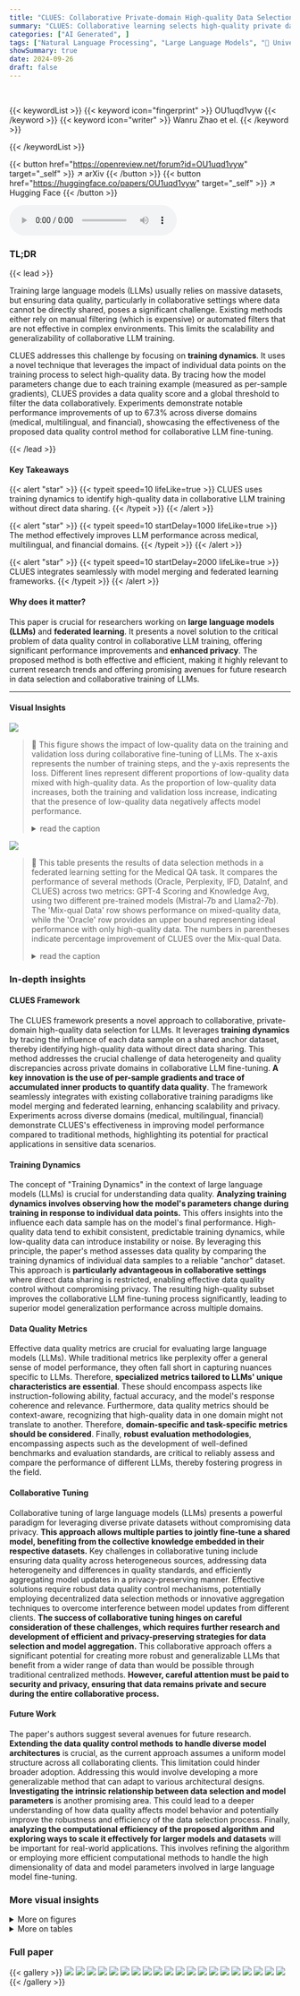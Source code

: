 ```yaml
---
title: "CLUES: Collaborative Private-domain High-quality Data Selection for LLMs via Training Dynamics"
summary: "CLUES: Collaborative learning selects high-quality private data for LLM fine-tuning via training dynamics, significantly boosting performance in diverse domains."
categories: ["AI Generated", ]
tags: ["Natural Language Processing", "Large Language Models", "🏢 University of Cambridge",]
showSummary: true
date: 2024-09-26
draft: false
---
```


<br>

{{< keywordList >}}
{{< keyword icon="fingerprint" >}} OU1uqd1vyw {{< /keyword >}}
{{< keyword icon="writer" >}} Wanru Zhao et el. {{< /keyword >}}
 
{{< /keywordList >}}

{{< button href="https://openreview.net/forum?id=OU1uqd1vyw" target="_self" >}}
↗ arXiv
{{< /button >}}
{{< button href="https://huggingface.co/papers/OU1uqd1vyw" target="_self" >}}
↗ Hugging Face
{{< /button >}}



<audio controls>
    <source src="https://ai-paper-reviewer.com/OU1uqd1vyw/podcast.wav" type="audio/wav">
    Your browser does not support the audio element.
</audio>


### TL;DR


{{< lead >}}

Training large language models (LLMs) usually relies on massive datasets, but ensuring data quality, particularly in collaborative settings where data cannot be directly shared, poses a significant challenge.  Existing methods either rely on manual filtering (which is expensive) or automated filters that are not effective in complex environments.  This limits the scalability and generalizability of collaborative LLM training.



CLUES addresses this challenge by focusing on **training dynamics**. It uses a novel technique that leverages the impact of individual data points on the training process to select high-quality data. By tracing how the model parameters change due to each training example (measured as per-sample gradients), CLUES provides a data quality score and a global threshold to filter the data collaboratively. Experiments demonstrate notable performance improvements of up to 67.3% across diverse domains (medical, multilingual, and financial), showcasing the effectiveness of the proposed data quality control method for collaborative LLM fine-tuning. 

{{< /lead >}}


#### Key Takeaways

{{< alert "star" >}}
{{< typeit speed=10 lifeLike=true >}} CLUES uses training dynamics to identify high-quality data in collaborative LLM training without direct data sharing. {{< /typeit >}}
{{< /alert >}}

{{< alert "star" >}}
{{< typeit speed=10 startDelay=1000 lifeLike=true >}} The method effectively improves LLM performance across medical, multilingual, and financial domains. {{< /typeit >}}
{{< /alert >}}

{{< alert "star" >}}
{{< typeit speed=10 startDelay=2000 lifeLike=true >}} CLUES integrates seamlessly with model merging and federated learning frameworks. {{< /typeit >}}
{{< /alert >}}

#### Why does it matter?
This paper is crucial for researchers working on **large language models (LLMs)** and **federated learning**. It presents a novel solution to the critical problem of data quality control in collaborative LLM training, offering significant performance improvements and **enhanced privacy**. The proposed method is both effective and efficient, making it highly relevant to current research trends and offering promising avenues for future research in data selection and collaborative training of LLMs.

------
#### Visual Insights



![](https://ai-paper-reviewer.com/OU1uqd1vyw/figures_2_1.jpg)

> 🔼 This figure shows the impact of low-quality data on the training and validation loss during collaborative fine-tuning of LLMs. The x-axis represents the number of training steps, and the y-axis represents the loss.  Different lines represent different proportions of low-quality data mixed with high-quality data.  As the proportion of low-quality data increases, both the training and validation loss increase, indicating that the presence of low-quality data negatively affects model performance.
> <details>
> <summary>read the caption</summary>
> Figure 1: Validation loss and training loss.
> </details>





![](https://ai-paper-reviewer.com/OU1uqd1vyw/tables_7_1.jpg)

> 🔼 This table presents the results of data selection methods in a federated learning setting for the Medical QA task.  It compares the performance of several methods (Oracle, Perplexity, IFD, DataInf, and CLUES) across two metrics: GPT-4 Scoring and Knowledge Avg, using two different pre-trained models (Mistral-7b and Llama2-7b). The 'Mix-qual Data' row shows performance on mixed-quality data, while the 'Oracle' row provides an upper bound representing ideal performance with only high-quality data.  The numbers in parentheses indicate percentage improvement of CLUES over the Mix-qual Data.
> <details>
> <summary>read the caption</summary>
> Table 1: Data selection performance in federated setting on MedicalQA. We bold the highest performance and underline the second highest performance for each row.
> </details>





### In-depth insights


#### CLUES Framework
The CLUES framework presents a novel approach to collaborative, private-domain high-quality data selection for LLMs.  It leverages **training dynamics** by tracing the influence of each data sample on a shared anchor dataset, thereby identifying high-quality data without direct data sharing.  This method addresses the crucial challenge of data heterogeneity and quality discrepancies across private domains in collaborative LLM fine-tuning. **A key innovation is the use of per-sample gradients and trace of accumulated inner products to quantify data quality**. The framework seamlessly integrates with existing collaborative training paradigms like model merging and federated learning, enhancing scalability and privacy.  Experiments across diverse domains (medical, multilingual, financial) demonstrate CLUES's effectiveness in improving model performance compared to traditional methods, highlighting its potential for practical applications in sensitive data scenarios.

#### Training Dynamics
The concept of "Training Dynamics" in the context of large language models (LLMs) is crucial for understanding data quality.  **Analyzing training dynamics involves observing how the model's parameters change during training in response to individual data points.** This offers insights into the influence each data sample has on the model's final performance.  High-quality data tend to exhibit consistent, predictable training dynamics, while low-quality data can introduce instability or noise. By leveraging this principle, the paper's method assesses data quality by comparing the training dynamics of individual data samples to a reliable "anchor" dataset. This approach is **particularly advantageous in collaborative settings** where direct data sharing is restricted, enabling effective data quality control without compromising privacy. The resulting high-quality subset improves the collaborative LLM fine-tuning process significantly, leading to superior model generalization performance across multiple domains.

#### Data Quality Metrics
Effective data quality metrics are crucial for evaluating large language models (LLMs).  While traditional metrics like perplexity offer a general sense of model performance, they often fall short in capturing nuances specific to LLMs. Therefore, **specialized metrics tailored to LLMs' unique characteristics are essential**. These should encompass aspects like instruction-following ability, factual accuracy, and the model's response coherence and relevance.  Furthermore, data quality metrics should be context-aware, recognizing that high-quality data in one domain might not translate to another.  Therefore, **domain-specific and task-specific metrics should be considered**.  Finally, **robust evaluation methodologies**, encompassing aspects such as the development of well-defined benchmarks and evaluation standards, are critical to reliably assess and compare the performance of different LLMs, thereby fostering progress in the field.

#### Collaborative Tuning
Collaborative tuning of large language models (LLMs) presents a powerful paradigm for leveraging diverse private datasets without compromising data privacy.  **This approach allows multiple parties to jointly fine-tune a shared model, benefiting from the collective knowledge embedded in their respective datasets.**  Key challenges in collaborative tuning include ensuring data quality across heterogeneous sources, addressing data heterogeneity and differences in quality standards, and efficiently aggregating model updates in a privacy-preserving manner.  Effective solutions require robust data quality control mechanisms, potentially employing decentralized data selection methods or innovative aggregation techniques to overcome interference between model updates from different clients.   **The success of collaborative tuning hinges on careful consideration of these challenges, which requires further research and development of efficient and privacy-preserving strategies for data selection and model aggregation.**  This collaborative approach offers a significant potential for creating more robust and generalizable LLMs that benefit from a wider range of data than would be possible through traditional centralized methods.  **However, careful attention must be paid to security and privacy, ensuring that data remains private and secure during the entire collaborative process.**

#### Future Work
The paper's authors suggest several avenues for future research.  **Extending the data quality control methods to handle diverse model architectures** is crucial, as the current approach assumes a uniform model structure across all collaborating clients.  This limitation could hinder broader adoption. Addressing this would involve developing a more generalizable method that can adapt to various architectural designs.  **Investigating the intrinsic relationship between data selection and model parameters** is another promising area. This could lead to a deeper understanding of how data quality affects model behavior and potentially improve the robustness and efficiency of the data selection process.  Finally, **analyzing the computational efficiency of the proposed algorithm and exploring ways to scale it effectively for larger models and datasets** will be important for real-world applications.  This involves refining the algorithm or employing more efficient computational methods to handle the high dimensionality of data and model parameters involved in large language model fine-tuning.


### More visual insights

<details>
<summary>More on figures
</summary>


![](https://ai-paper-reviewer.com/OU1uqd1vyw/figures_2_2.jpg)

> 🔼 This figure shows the performance drop when the proportion of low-quality data increases from 0% to 60% during collaborative fine-tuning of LLMs using two different base models (Mistral-7b and Llama2-7b).  The performance is measured using GPT-4 scoring and Knowledge Average.  The results illustrate a negative correlation between the percentage of low-quality data and model performance, highlighting the importance of high-quality data for effective LLM fine-tuning in collaborative settings.
> <details>
> <summary>read the caption</summary>
> Figure 2: Performance drop on the performance of collaborative fine-tuning of LLMs when we change the proportion of low-quality data from 0% to 60%. Higher scores indicate better performance.
> </details>



![](https://ai-paper-reviewer.com/OU1uqd1vyw/figures_3_1.jpg)

> 🔼 This figure illustrates the two-phase workflow of the CLUES method.  In Step One, each client independently computes a quality score for each data sample using local training and a shared public validation set.  These scores are sent to a central server, which uses an 'anchor' dataset to determine a global quality threshold. In Step Two, each client filters its data, keeping only the samples above the threshold. Then, collaborative fine-tuning is performed, using a model merging strategy to combine the updated models from each client. This collaborative approach ensures that only high-quality data are used in the training of the global model. Adaptive weights might be used on the server side during merging.
> <details>
> <summary>read the caption</summary>
> Figure 3: Overall workflow diagram consists of two phases: 1) Step One: client-side computes each sample's quality score with scoring functions using the public validation set and global model, then server-side calculates the score of a global threshold by anchor data 2) Step Two: clients filter data according to the global threshold and starts collaborative learning on selected high-quality data with adaptive weights on the model side.
> </details>



![](https://ai-paper-reviewer.com/OU1uqd1vyw/figures_8_1.jpg)

> 🔼 This figure shows the performance of GPT-4 scoring and the global threshold (score) at different proportions of low-quality data (20%, 50%, 80%).  The left graph displays the GPT-4 scoring performance with and without the data selection method applied. The right graph displays the selection accuracy and the global threshold, illustrating how these metrics change with varying levels of low-quality data. The results demonstrate the robustness of the proposed method in handling different proportions of low-quality data.
> <details>
> <summary>read the caption</summary>
> Figure 4: Experimental results for different levels of low-quality data
> </details>



![](https://ai-paper-reviewer.com/OU1uqd1vyw/figures_8_2.jpg)

> 🔼 This figure shows the experimental results obtained with varying proportions of low-quality data.  Panel (a) displays the GPT-4 scoring performance, illustrating how performance degrades as the percentage of low-quality data increases. Panel (b) shows the selection accuracy and the global threshold score, demonstrating the robustness of the data selection method even with a significant portion of low-quality data.  The global threshold score adjusts dynamically to account for varying levels of data quality.
> <details>
> <summary>read the caption</summary>
> Figure 4: Experimental results for different levels of low-quality data
> </details>



![](https://ai-paper-reviewer.com/OU1uqd1vyw/figures_8_3.jpg)

> 🔼 This figure presents the experimental results showing the impact of varying proportions of low-quality data on model performance.  It includes two subfigures: (a) illustrates the GPT-4 scoring performance across different proportions of low-quality data, highlighting the effect of low-quality data on the model's performance. (b) shows the data selection accuracy and the global threshold score (a unified standard of data quality) for different levels of low-quality data, demonstrating how the global threshold adapts to changing data quality. The results show that the proposed method effectively enhances data quality across all scenarios, even with high proportions of low-quality data.
> <details>
> <summary>read the caption</summary>
> Figure 4: Experimental results for different levels of low-quality data
> </details>



![](https://ai-paper-reviewer.com/OU1uqd1vyw/figures_15_1.jpg)

> 🔼 This figure illustrates the two-phase workflow of CLUES.  In Phase 1 (Local Training for Data Quality Scoring), each client independently scores the quality of their data using a scoring function, leveraging a public validation dataset and a globally shared model. The server aggregates these scores and determines a global quality threshold based on an anchor dataset. In Phase 2 (Collaborative Training with High-Quality Data), clients filter their data based on this threshold, retaining only high-quality samples.  They then engage in collaborative training (e.g., via model merging or federated learning), using the selected high-quality data. Adaptive weights can be applied to the model side to further refine performance.
> <details>
> <summary>read the caption</summary>
> Figure 3: Overall workflow diagram consists of two phases: 1) Step One: client-side computes each sample's quality score with scoring functions using the public validation set and global model, then server-side calculates the score of a global threshold by anchor data 2) Step Two: clients filter data according to the global threshold and starts collaborative learning on selected high-quality data with adaptive weights on the model side.
> </details>



</details>




<details>
<summary>More on tables
</summary>


![](https://ai-paper-reviewer.com/OU1uqd1vyw/tables_7_2.jpg)
> 🔼 This table presents the results of data selection methods on the MMedBench dataset, comparing the performance of different methods against an oracle (training only on high-quality data) in both federated and model merging settings. The metrics used are GPT-4 scoring and knowledge average, reflecting performance improvements achieved by selecting high-quality data using the proposed CLUES method.
> <details>
> <summary>read the caption</summary>
> Table 2: Data selection performance on MMedBench. We bold the highest performance and underline the second highest performance for each row.
> </details>

![](https://ai-paper-reviewer.com/OU1uqd1vyw/tables_9_1.jpg)
> 🔼 This table presents the performance of three different data selection methods on the FiQA dataset.  The methods are: selecting data by a fixed ratio, selecting data based on a predetermined score, and the authors' proposed method which uses a global threshold determined by anchor data. The evaluation metrics used are Precision, Recall, F1-Score, and Accuracy.  The results demonstrate that the authors' method significantly outperforms the other methods in terms of all four metrics.
> <details>
> <summary>read the caption</summary>
> Table 3: Data selection performance on FiQA. We bold the highest performance for each row.
> </details>

![](https://ai-paper-reviewer.com/OU1uqd1vyw/tables_14_1.jpg)
> 🔼 This table presents the preliminary results of the proposed CLUES method on the MMedBench dataset. It compares the performance of two pre-trained models (Mistral-7b and Llama2-7b) under two conditions: using the original raw data and using data after applying the CLUES data selection method. The performance metrics used are GPT-4 Scoring and KnowledgeAvg. The table shows that the CLUES method significantly improves the performance for both models, especially for the GPT-4 scoring metric.
> <details>
> <summary>read the caption</summary>
> Table 5: Preliminary results on MMedBench.
> </details>

![](https://ai-paper-reviewer.com/OU1uqd1vyw/tables_17_1.jpg)
> 🔼 This table presents the results of data selection methods in a federated learning setting for the MedicalQA task. It compares several methods (Oracle, PPL, IFD, DataInf, and the proposed CLUES method) in terms of their performance on two metrics: GPT-4 scoring and knowledge average.  The best performing method for each metric is bolded, while the second-best is underlined. This helps to illustrate the effectiveness of the CLUES method for selecting high-quality data in this collaborative setting.
> <details>
> <summary>read the caption</summary>
> Table 1: Data selection performance in federated setting on MedicalQA. We bold the highest performance and underline the second highest performance for each row.
> </details>

![](https://ai-paper-reviewer.com/OU1uqd1vyw/tables_17_2.jpg)
> 🔼 This table shows examples of questions and the model's responses with and without the proposed data selection method.  The responses highlight the improvements in accuracy and completeness after applying the data selection technique on the Financial Question Answering (FiQA) dataset. 
> <details>
> <summary>read the caption</summary>
> Table 8: Samples of the output of merged models on FiQA dataset.
> </details>

</details>




### Full paper

{{< gallery >}}
<img src="https://ai-paper-reviewer.com/OU1uqd1vyw/1.png" class="grid-w50 md:grid-w33 xl:grid-w25" />
<img src="https://ai-paper-reviewer.com/OU1uqd1vyw/2.png" class="grid-w50 md:grid-w33 xl:grid-w25" />
<img src="https://ai-paper-reviewer.com/OU1uqd1vyw/3.png" class="grid-w50 md:grid-w33 xl:grid-w25" />
<img src="https://ai-paper-reviewer.com/OU1uqd1vyw/4.png" class="grid-w50 md:grid-w33 xl:grid-w25" />
<img src="https://ai-paper-reviewer.com/OU1uqd1vyw/5.png" class="grid-w50 md:grid-w33 xl:grid-w25" />
<img src="https://ai-paper-reviewer.com/OU1uqd1vyw/6.png" class="grid-w50 md:grid-w33 xl:grid-w25" />
<img src="https://ai-paper-reviewer.com/OU1uqd1vyw/7.png" class="grid-w50 md:grid-w33 xl:grid-w25" />
<img src="https://ai-paper-reviewer.com/OU1uqd1vyw/8.png" class="grid-w50 md:grid-w33 xl:grid-w25" />
<img src="https://ai-paper-reviewer.com/OU1uqd1vyw/9.png" class="grid-w50 md:grid-w33 xl:grid-w25" />
<img src="https://ai-paper-reviewer.com/OU1uqd1vyw/10.png" class="grid-w50 md:grid-w33 xl:grid-w25" />
<img src="https://ai-paper-reviewer.com/OU1uqd1vyw/11.png" class="grid-w50 md:grid-w33 xl:grid-w25" />
<img src="https://ai-paper-reviewer.com/OU1uqd1vyw/12.png" class="grid-w50 md:grid-w33 xl:grid-w25" />
<img src="https://ai-paper-reviewer.com/OU1uqd1vyw/13.png" class="grid-w50 md:grid-w33 xl:grid-w25" />
<img src="https://ai-paper-reviewer.com/OU1uqd1vyw/14.png" class="grid-w50 md:grid-w33 xl:grid-w25" />
<img src="https://ai-paper-reviewer.com/OU1uqd1vyw/15.png" class="grid-w50 md:grid-w33 xl:grid-w25" />
<img src="https://ai-paper-reviewer.com/OU1uqd1vyw/16.png" class="grid-w50 md:grid-w33 xl:grid-w25" />
<img src="https://ai-paper-reviewer.com/OU1uqd1vyw/17.png" class="grid-w50 md:grid-w33 xl:grid-w25" />
<img src="https://ai-paper-reviewer.com/OU1uqd1vyw/18.png" class="grid-w50 md:grid-w33 xl:grid-w25" />
<img src="https://ai-paper-reviewer.com/OU1uqd1vyw/19.png" class="grid-w50 md:grid-w33 xl:grid-w25" />
<img src="https://ai-paper-reviewer.com/OU1uqd1vyw/20.png" class="grid-w50 md:grid-w33 xl:grid-w25" />
{{< /gallery >}}